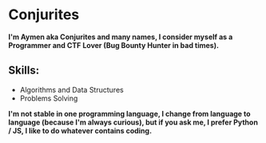 # Conjurites

**I'm Aymen aka Conjurites and many names, I consider myself as a Programmer and CTF Lover (Bug Bounty Hunter in bad times).**

## Skills:

- Algorithms and Data Structures
- Problems Solving

**I'm not stable in one programming language, I change from language to language (because I'm always curious), but if you ask me, I prefer Python / JS, I like to do whatever contains coding.**
